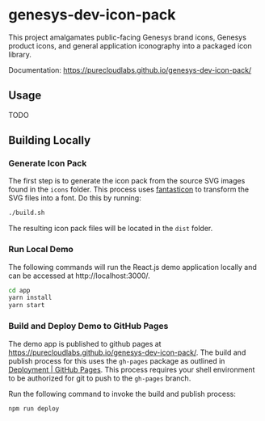 # genesys-dev-icon-pack

This project amalgamates public-facing Genesys brand icons, Genesys product icons, and general application iconography into a packaged icon library.

Documentation: https://purecloudlabs.github.io/genesys-dev-icon-pack/

## Usage

TODO

## Building Locally

### Generate Icon Pack

The first step is to generate the icon pack from the source SVG images found in the `icons` folder. This process uses [fantasticon](https://github.com/tancredi/fantasticon) to transform the SVG files into a font. Do this by running:

```sh
./build.sh
```

The resulting icon pack files will be located in the `dist` folder.

### Run Local Demo

The following commands will run the React.js demo application locally and can be accessed at http://localhost:3000/.

```sh
cd app
yarn install
yarn start
```

### Build and Deploy Demo to GitHub Pages

The demo app is published to github pages at https://purecloudlabs.github.io/genesys-dev-icon-pack/. The build and publish process for this uses the `gh-pages` package as outlined in [Deployment | GitHub Pages](https://create-react-app.dev/docs/deployment/#github-pages). This process requires your shell environment to be authorized for git to push to the `gh-pages` branch.

Run the following command to invoke the build and publish process:

```sh
npm run deploy
```
